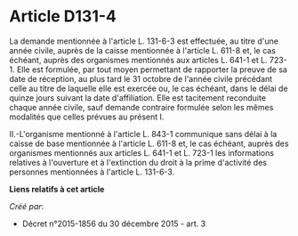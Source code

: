 # Article D131-4

La demande mentionnée à l'article L. 131-6-3 est effectuée, au titre  d'une année civile, auprès de la caisse mentionnée à
l'article L. 611-8  et, le cas échéant, auprès des organismes mentionnés aux articles L.  641-1 et L. 723-1. Elle est
formulée, par tout moyen permettant de  rapporter la preuve de sa date de réception, au plus tard le 31 octobre  de l'année
civile précédant celle au titre de laquelle elle est exercée  ou, le cas échéant, dans le délai de quinze jours suivant la
date  d'affiliation. Elle est tacitement reconduite chaque année civile, sauf  demande contraire formulée selon les mêmes
modalités que celles prévues  au présent I. 

II.-L'organisme mentionné à  l'article L. 843-1 communique sans délai à la caisse de base mentionnée à  l'article L. 611-8
et, le cas échéant, auprès des organismes mentionnés  aux articles L. 641-1 et L. 723-1 les informations relatives à
l'ouverture et à l'extinction du droit à la prime d'activité des  personnes mentionnées à l'article L. 131-6-3.

**Liens relatifs à cet article**

_Créé par_:

  - Décret n°2015-1856 du 30 décembre 2015 - art. 3
